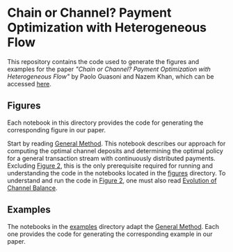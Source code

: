 # Chain or Channel? Payment Optimization with Heterogeneous Flow

This repository contains the code used to generate the figures and examples for the paper *"Chain or Channel? Payment Optimization with Heterogeneous Flow"* by Paolo Guasoni and Nazem Khan, which can be accessed [here](https://papers.ssrn.com/sol3/papers.cfm?abstract_id=5046421).

## Figures

Each notebook in this directory provides the code for generating the corresponding figure in our paper.

Start by reading [General Method](GeneralMethod.ipynb). This notebook describes our approach for computing the optimal channel deposits and determining the optimal policy for a general transaction stream with continuously distributed payments. Excluding [Figure 2](figures/figure2.ipynb), this is the only prerequisite required for running and understanding the code in the notebooks located in the [figures](figures) directory. To understand and run the code in [Figure 2](figures/figure2.ipynb), one must also read [Evolution of Channel Balance](EvolutionOfChannelBalance.ipynb).

## Examples

The notebooks in the [examples](examples) directory adapt the [General Method](GeneralMethod.ipynb). Each one provides the code for generating the corresponding example in our paper.

